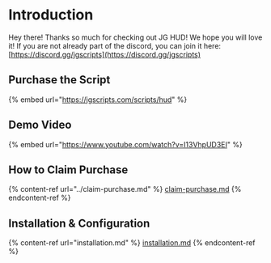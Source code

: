 # Introduction

Hey there! Thanks so much for checking out JG HUD! We hope you will love it! If you are not already part of the discord, you can join it here: [https://discord.gg/jgscripts](https://discord.gg/jgscripts)

## Purchase the Script <a href="#purchase-the-script" id="purchase-the-script"></a>

{% embed url="https://jgscripts.com/scripts/hud" %}

## Demo Video <a href="#demo-video" id="demo-video"></a>

{% embed url="https://www.youtube.com/watch?v=I13VhpUD3EI" %}

## How to Claim Purchase <a href="#how-to-claim-purchase" id="how-to-claim-purchase"></a>

{% content-ref url="../claim-purchase.md" %}
[claim-purchase.md](../claim-purchase.md)
{% endcontent-ref %}

## Installation & Configuration

{% content-ref url="installation.md" %}
[installation.md](installation.md)
{% endcontent-ref %}
